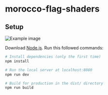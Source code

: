 # morocco-flag-shaders

## Setup

<img src="https://awesomescreenshot.s3.amazonaws.com/image/4119631/39456091-1c0ea4e4b2f10a1c5bc17b4cb109669a.png?X-Amz-Algorithm=AWS4-HMAC-SHA256&X-Amz-Credential=AKIAJSCJQ2NM3XLFPVKA%2F20230502%2Fus-east-1%2Fs3%2Faws4_request&X-Amz-Date=20230502T122830Z&X-Amz-Expires=28800&X-Amz-SignedHeaders=host&X-Amz-Signature=5f599dee68365e1cde7fdd238917a2f43a2ba96425ead8c7c852627da23fcc82" alt="Example image">

Download [Node.js](https://nodejs.org/en/download/).
Run this followed commands:

```bash
# Install dependencies (only the first time)
npm install

# Run the local server at localhost:8080
npm run dev

# Build for production in the dist/ directory
npm run build
```
